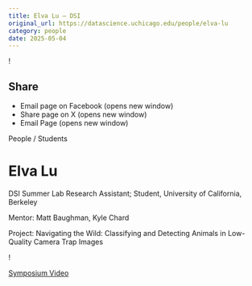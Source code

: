 ```yaml
---
title: Elva Lu – DSI
original_url: https://datascience.uchicago.edu/people/elva-lu
category: people
date: 2025-05-04
---
```


<!-- Table-like structure detected -->

!

## Share

* Email page on Facebook (opens new window)
* Share page on X (opens new window)
* Email Page (opens new window)

<!-- Table-like structure detected -->

People / Students

# Elva Lu

DSI Summer Lab Research Assistant; Student, University of California, Berkeley

Mentor: Matt Baughman, Kyle Chard

Project: Navigating the Wild: Classifying and Detecting Animals in Low-Quality Camera Trap Images

!

[Symposium Video](https://youtu.be/NkdV06yVJ54)